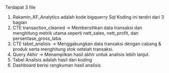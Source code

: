 Terdapat 3 file
1. Rakamin_KF_Analytics adalah kode bigquerry Sql
  Koding ini terdiri dari 3 bagian
  1. CTE transaction_cleaned → Membersihkan data transaksi dan menghitung metrik utama seperti nett_sales, nett_profit, dan persentase_gross_laba.
  2. CTE tabel_analisis → Menggabungkan data transaksi dengan cabang & produk serta menghitung stok setelah transaksi.
  3. Query Akhir → Menampilkan hasil akhir untuk analisis lebih lanjut.
2. Tabel Analisis adalah hasil dari koding
3. Dashboard berisi rangkuman hasil analisis
